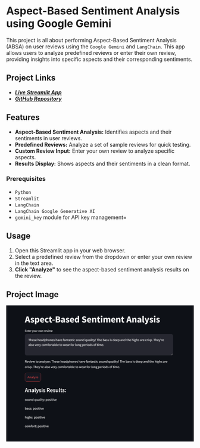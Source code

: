 # Aspect-Based Sentiment Analysis using Google Gemini

This project is all about performing Aspect-Based Sentiment Analysis (ABSA) on user reviews using the `Google Gemini` and `LangChain`. This app allows users to analyze predefined reviews or enter their own review, providing insights into specific aspects and their corresponding sentiments.

## Project Links

- ***[Live Streamlit App](https://aspect-based-sentiment-analysis-mzqqzt2vot8m68qrddggnv.streamlit.app/)***
- ***[GitHub Repository](https://github.com/akshaykumarkona/Aspect-Based-Sentiment-Analysis.git)***

## Features

- **Aspect-Based Sentiment Analysis:** Identifies aspects and their sentiments in user reviews.
- **Predefined Reviews:** Analyze a set of sample reviews for quick testing.
- **Custom Review Input:** Enter your own review to analyze specific aspects.
- **Results Display:** Shows aspects and their sentiments in a clean format.

### Prerequisites

- `Python`
- `Streamlit`
- `LangChain`
- `LangChain Google Generative AI`
- `gemini_key` module for API key management=

## Usage

1. Open this Streamlit app in your web browser.
2. Select a predefined review from the dropdown or enter your own review in the text area.
3. **Click "Analyze"** to see the aspect-based sentiment analysis results on the review.

## Project Image
![Screenshot](https://github.com/akshaykumarkona/Aspect-Based-Sentiment-Analysis/blob/main/ProjectImage.png)

